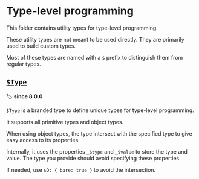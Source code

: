 # Type-level programming

This folder contains utility types for type-level programming.

These utility types are not meant to be used directly.
They are primarily used to build custom types.

Most of these types are named with a `$` prefix to distinguish them from regular types.

## [`$Type`](./$type.ts)

🏷️ **since 8.0.0**

`$Type` is a branded type to define unique types for type-level programming.

It supports all primitive types and object types.

When using object types, the type intersect with the specified type to give easy access to its properties.

Internally, it uses the properties `_$type` and `_$value` to store the type and value.
The type you provide should avoid specifying these properties.

If needed, use `$O: { bare: true }` to avoid the intersection.
